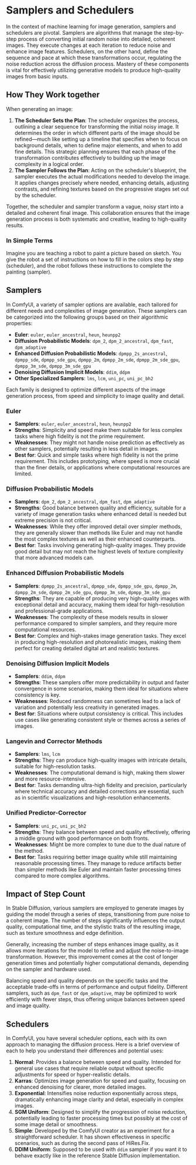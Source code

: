 # Samplers and Schedulers

In the context of machine learning for image generation, samplers and schedulers are pivotal. Samplers are algorithms that manage the step-by-step process of converting initial random noise into detailed, coherent images. They execute changes at each iteration to reduce noise and enhance image features. Schedulers, on the other hand, define the sequence and pace at which these transformations occur, regulating the noise reduction across the diffusion process. Mastery of these components is vital for effectively utilizing generative models to produce high-quality images from basic inputs.

## How They Work together

When generating an image:

1. **The Scheduler Sets the Plan**: The scheduler organizes the process, outlining a clear sequence for transforming the initial noisy image. It determines the order in which different parts of the image should be refined—much like setting up a timeline that specifies when to focus on background details, when to define major elements, and when to add fine details. This strategic planning ensures that each phase of the transformation contributes effectively to building up the image complexity in a logical order.
2. **The Sampler Follows the Plan**: Acting on the scheduler's blueprint, the sampler executes the actual modifications needed to develop the image. It applies changes precisely where needed, enhancing details, adjusting contrasts, and refining textures based on the progressive stages set out by the scheduler.

Together, the scheduler and sampler transform a vague, noisy start into a detailed and coherent final image. This collaboration ensures that the image generation process is both systematic and creative, leading to high-quality results.

### In Simple Terms

Imagine you are teaching a robot to paint a picture based on sketch. You give the robot a set of instructions on how to fill in the colors step by step (scheduler), and the robot follows these instructions to complete the painting (sampler).

## Samplers

In ComfyUI, a variety of sampler options are available, each tailored for different needs and complexities of image generation. These samplers can be categorized into the following groups based on their algorithmic properties:

- **Euler**: `euler`, `euler_ancestral`, `heun`, `heunpp2`
- **Diffusion Probabilistic Models**: `dpm_2`, `dpm_2_ancestral`, `dpm_fast`, `dpm_adaptive`
- **Enhanced Diffusion Probabilistic Models**: `dpmpp_2s_ancestral`, `dpmpp_sde`, `dpmpp_sde_gpu`, `dpmpp_2m`, `dpmpp_2m_sde`, `dpmpp_2m_sde_gpu`, `dpmpp_3m_sde`, `dpmpp_3m_sde_gpu`
- **Denoising Diffusion Implicit Models**: `ddim`, `ddpm`
- **Other Specialized Samplers**: `lms`, `lcm`, `uni_pc`, `uni_pc_bh2`

Each family is designed to optimize different aspects of the image generation process, from speed and simplicity to image quality and detail.

### Euler

- **Samplers**: `euler`, `euler_ancestral`, `heun`, `heunpp2`
- **Strengths**: Simplicity and speed make them suitable for less complex tasks where high fidelity is not the prime requirement.
- **Weaknesses**: They might not handle noise prediction as effectively as other samplers, potentially resulting in less detail in images.
- **Best for**: Quick and simple tasks where high fidelity is not the prime requirement. This includes prototyping, where speed is more crucial than the finer details, or applications where computational resources are limited.

### Diffusion Probabilistic Models

- **Samplers**: `dpm_2`, `dpm_2_ancestral`, `dpm_fast`, `dpm_adaptive`
- **Strengths**: Good balance between quality and efficiency, suitable for a variety of image generation tasks where enhanced detail is needed but extreme precision is not critical.
- **Weaknesses**: While they offer improved detail over simpler methods, they are generally slower than methods like Euler and may not handle the most complex textures as well as their enhanced counterparts.
- **Best for**: Tasks involving generating high-quality images. They provide good detail but may not reach the highest levels of texture complexity that more advanced models can.

### Enhanced Diffusion Probabilistic Models

- **Samplers**: `dpmpp_2s_ancestral`, `dpmpp_sde`, `dpmpp_sde_gpu`, `dpmpp_2m`, `dpmpp_2m_sde`, `dpmpp_2m_sde_gpu`, `dpmpp_3m_sde`, `dpmpp_3m_sde_gpu`
- **Strengths**: They are capable of producing very high-quality images with exceptional detail and accuracy, making them ideal for high-resolution and professional-grade applications.
- **Weaknesses**: The complexity of these models results in slower performance compared to simpler samplers, and they require more computational resources.
- **Best for**: Complex and high-stakes image generation tasks. They excel in producing high-resolution and photorealistic images, making them perfect for creating detailed digital art and realistic textures.

### Denoising Diffusion Implicit Models

- **Samplers**: `ddim`, `ddpm`
- **Strengths**: These samplers offer more predictability in output and faster convergence in some scenarios, making them ideal for situations where consistency is key.
- **Weaknesses**: Reduced randomness can sometimes lead to a lack of variation and potentially less creativity in generated images.
- **Best for**: Situations where output consistency is critical. This includes use cases like generating consistent style or themes across a series of images.

### Langevin and Corrector Methods

- **Samplers**: `lms`, `lcm`
- **Strengths**: They can produce high-quality images with intricate details, suitable for high-resolution tasks.
- **Weaknesses**: The computational demand is high, making them slower and more resource-intensive.
- **Best for**: Tasks demanding ultra-high fidelity and precision, particularly where technical accuracy and detailed corrections are essential, such as in scientific visualizations and high-resolution enhancements.

### Unified Predictor-Corrector

- **Samplers**: `uni_pc`, `uni_pc_bh2`
- **Strengths**: They balance between speed and quality effectively, offering a middle ground with good performance on both fronts.
- **Weaknesses**: Might be more complex to tune due to the dual nature of the method.
- **Best for**: Tasks requiring better image quality while still maintaining reasonable processing times. They manage to reduce artifacts better than simpler methods like Euler and maintain faster processing times compared to more complex algorithms.

## Impact of Step Count

In Stable Diffusion, various samplers are employed to generate images by guiding the model through a series of steps, transitioning from pure noise to a coherent image. The number of steps significantly influences the output quality, computational time, and the stylistic traits of the resulting image, such as texture smoothness and edge definition.

Generally, increasing the number of steps enhances image quality, as it allows more iterations for the model to refine and adjust the noise-to-image transformation. However, this improvement comes at the cost of longer generation times and potentially higher computational demands, depending on the sampler and hardware used.

Balancing speed and quality depends on the specific tasks and the acceptable trade-offs in terms of performance and output fidelity. Different samplers, such as `dpm_fast` or `dpm_adaptive`, may be optimized to work efficiently with fewer steps, thus offering unique balances between speed and image quality.

## Schedulers

In ComfyUI, you have several scheduler options, each with its own approach to managing the diffusion process. Here is a brief overview of each to help you understand their differences and potential uses:

1. **Normal**: Provides a balance between speed and quality. Intended for general use cases that require reliable output without specific adjustments for speed or hyper-realistic details.
2. **Karras**: Optimizes image generation for speed and quality, focusing on enhanced denoising for clearer, more detailed images.
3. **Exponential**: Intensifies noise reduction exponentially across steps, dramatically enhancing image clarity and detail, especially in complex images.
4. **SGM Uniform**: Designed to simplify the progression of noise reduction, potentially leading to faster processing times but possibly at the cost of some image detail or smoothness.
5. **Simple**: Developed by the ComfyUI creator as an experiment for a straightforward scheduler. It has shown effectiveness in specific scenarios, such as during the second pass of HiRes.Fix.
6. **DDIM Uniform**: Supposed to be used with `ddim` sampler if you want it to behave exactly like in the reference Stable Diffusion implementation.
